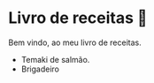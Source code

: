 # Livro de receitas :book: 

Bem vindo, ao meu livro de receitas.

- Temaki de salmão.
- Brigadeiro

